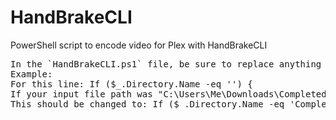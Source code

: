 # HandBrakeCLI
PowerShell script to encode video for Plex with HandBrakeCLI
>
<pre>
In the `HandBrakeCLI.ps1` file, be sure to replace anything in <> with your path or folder name
Example:
For this line: If ($_.Directory.Name -eq '<The Name of Your Input Folder>') {
If your input file path was "C:\Users\Me\Downloads\Completed\"
This should be changed to: If ($_.Directory.Name -eq 'Completed') {
</pre>
